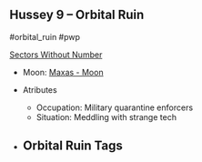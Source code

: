## Hussey 9 &ndash; Orbital Ruin

#orbital_ruin #pwp

[Sectors Without Number](https://sectorswithoutnumber.com/sector/bfDcBzTtgpeyLUfwzjio/orbitalRuin/csdXnncnblYQDGx5GF7l)

- Moon: [Maxas - Moon](../../../Gaming/StarsWithoutNumber/PiratesWithoutPlunder/Maxas%20-%20Moon.md)

- Atributes
	- Occupation: Military quarantine enforcers
	- Situation: Meddling with strange tech

- Orbital Ruin Tags
	- 

